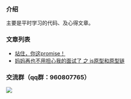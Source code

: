 ### 介绍
主要是平时学习的代码、及心得文章。
### 文章列表
* [站住，你这promise！](https://github.com/wuyawei/fe-code/blob/master/js/Promise/promise.md)
* [妈妈再也不用担心我的面试了 之 js原型和原型链](https://github.com/wuyawei/fe-code/blob/master/js/js%E5%9F%BA%E7%A1%80/%E5%8E%9F%E5%9E%8B%E5%92%8C%E5%8E%9F%E5%9E%8B%E9%93%BE.md)
### 交流群（qq群：960807765）

![](https://user-gold-cdn.xitu.io/2018/12/9/16792b974b1355eb?w=240&h=328&f=jpeg&s=41198)
